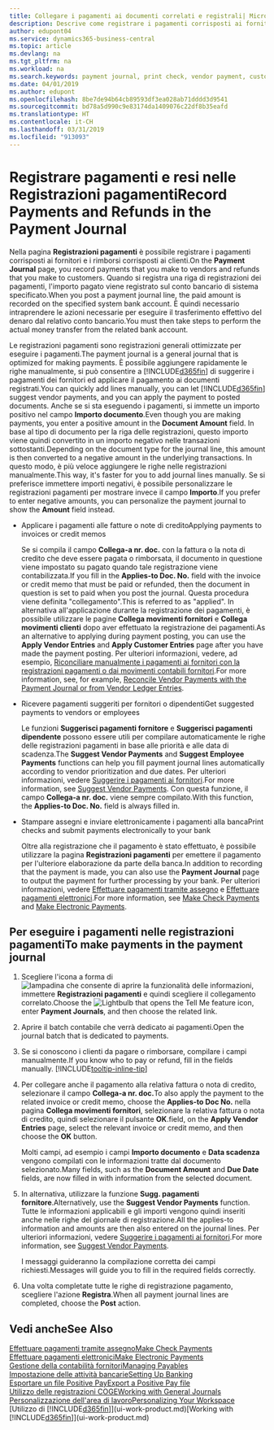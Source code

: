 ```yaml
---
title: Collegare i pagamenti ai documenti correlati e registrali| Microsoft Docs
description: Descrive come registrare i pagamenti corrisposti ai fornitori e i rimborsi corrisposti ai clienti.
author: edupont04
ms.service: dynamics365-business-central
ms.topic: article
ms.devlang: na
ms.tgt_pltfrm: na
ms.workload: na
ms.search.keywords: payment journal, print check, vendor payment, customer refund, creditor, debt, balance due, AP
ms.date: 04/01/2019
ms.author: edupont
ms.openlocfilehash: 8be7de94b64cb89593df3ea028ab71dddd3d9541
ms.sourcegitcommit: bd78a5d990c9e83174da1409076c22df8b35eafd
ms.translationtype: HT
ms.contentlocale: it-CH
ms.lasthandoff: 03/31/2019
ms.locfileid: "913093"
---
```

# <a name="record-payments-and-refunds-in-the-payment-journal"></a><span data-ttu-id="533dd-103">Registrare pagamenti e resi nelle Registrazioni pagamenti</span><span class="sxs-lookup"><span data-stu-id="533dd-103">Record Payments and Refunds in the Payment Journal</span></span>

<span data-ttu-id="533dd-104">Nella pagina **Registrazioni pagamenti** è possibile registrare i pagamenti corrisposti ai fornitori e i rimborsi corrisposti ai clienti.</span><span class="sxs-lookup"><span data-stu-id="533dd-104">On the **Payment Journal** page, you record payments that you make to vendors and refunds that you make to customers.</span></span> <span data-ttu-id="533dd-105">Quando si registra una riga di registrazioni dei pagamenti, l'importo pagato viene registrato sul conto bancario di sistema specificato.</span><span class="sxs-lookup"><span data-stu-id="533dd-105">When you post a payment journal line, the paid amount is recorded on the specified system bank account.</span></span> <span data-ttu-id="533dd-106">È quindi necessario intraprendere le azioni necessarie per eseguire il trasferimento effettivo del denaro dal relativo conto bancario.</span><span class="sxs-lookup"><span data-stu-id="533dd-106">You must then take steps to perform the actual money transfer from the related bank account.</span></span>  

<span data-ttu-id="533dd-107">Le registrazioni pagamenti sono registrazioni generali ottimizzate per eseguire i pagamenti.</span><span class="sxs-lookup"><span data-stu-id="533dd-107">The payment journal is a general journal that is optimized for making payments.</span></span> <span data-ttu-id="533dd-108">È possibile aggiungere rapidamente le righe manualmente, si può consentire a [!INCLUDE[d365fin](includes/d365fin_md.md)] di suggerire i pagamenti dei fornitori ed applicare il pagamento ai documenti registrati.</span><span class="sxs-lookup"><span data-stu-id="533dd-108">You can quickly add lines manually, you can let [!INCLUDE[d365fin](includes/d365fin_md.md)] suggest vendor payments, and you can apply the payment to posted documents.</span></span> <span data-ttu-id="533dd-109">Anche se si sta eseguendo i pagamenti, si immette un importo positivo nel campo **Importo documento**.</span><span class="sxs-lookup"><span data-stu-id="533dd-109">Even though you are making payments, you enter a positive amount in the **Document Amount** field.</span></span> <span data-ttu-id="533dd-110">In base al tipo di documento per la riga delle registrazioni, questo importo viene quindi convertito in un importo negativo nelle transazioni sottostanti.</span><span class="sxs-lookup"><span data-stu-id="533dd-110">Depending on the document type for the journal line, this amount is then converted to a negative amount in the underlying transactions.</span></span> <span data-ttu-id="533dd-111">In questo modo, è più veloce aggiungere le righe nelle registrazioni manualmente.</span><span class="sxs-lookup"><span data-stu-id="533dd-111">This way, it's faster for you to add journal lines manually.</span></span> <span data-ttu-id="533dd-112">Se si preferisce immettere importi negativi, è possibile personalizzare le registrazioni pagamenti per mostrare invece il campo **Importo**.</span><span class="sxs-lookup"><span data-stu-id="533dd-112">If you prefer to enter negative amounts, you can personalize the payment journal to show the **Amount** field instead.</span></span>  

- <span data-ttu-id="533dd-113">Applicare i pagamenti alle fatture o note di credito</span><span class="sxs-lookup"><span data-stu-id="533dd-113">Applying payments to invoices or credit memos</span></span>

    <span data-ttu-id="533dd-114">Se si compila il campo **Collega-a nr. doc.** con la fattura o la nota di credito che deve essere pagata o rimborsata, il documento in questione viene impostato su pagato quando tale registrazione viene contabilizzata.</span><span class="sxs-lookup"><span data-stu-id="533dd-114">If you fill in the **Applies-to Doc. No.** field with the invoice or credit memo that must be paid or refunded, then the document in question is set to paid when you post the journal.</span></span> <span data-ttu-id="533dd-115">Questa procedura viene definita "collegamento".</span><span class="sxs-lookup"><span data-stu-id="533dd-115">This is referred to as "applied".</span></span> <span data-ttu-id="533dd-116">In alternativa all'applicazione durante la registrazione dei pagamenti, è possibile utilizzare le pagine **Collega movimenti fornitori** e **Collega movimenti clienti** dopo aver effettuato la registrazione dei pagamenti.</span><span class="sxs-lookup"><span data-stu-id="533dd-116">As an alternative to applying during payment posting, you can use the **Apply Vendor Entries** and **Apply Customer Entries** page after you have made the payment posting.</span></span> <span data-ttu-id="533dd-117">Per ulteriori informazioni, vedere, ad esempio, [Riconciliare manualmente i pagamenti ai fornitori con la registrazioni pagamenti o dai movimenti contabili fornitori](payables-how-apply-purchase-transactions-manually.md).</span><span class="sxs-lookup"><span data-stu-id="533dd-117">For more information, see, for example, [Reconcile Vendor Payments with the Payment Journal or from Vendor Ledger Entries](payables-how-apply-purchase-transactions-manually.md).</span></span>  

- <span data-ttu-id="533dd-118">Ricevere pagamenti suggeriti per fornitori o dipendenti</span><span class="sxs-lookup"><span data-stu-id="533dd-118">Get suggested payments to vendors or employees</span></span>

    <span data-ttu-id="533dd-119">Le funzioni **Suggerisci pagamenti fornitore** e **Suggerisci pagamenti dipendente** possono essere utili per compilare automaticamente le righe delle registrazioni pagamenti in base alle priorità e alle data di scadenza.</span><span class="sxs-lookup"><span data-stu-id="533dd-119">The **Suggest Vendor Payments** and **Suggest Employee Payments** functions can help you fill payment journal lines automatically according to vendor prioritization and due dates.</span></span> <span data-ttu-id="533dd-120">Per ulteriori informazioni, vedere [Suggerire i pagamenti ai fornitori](payables-how-suggest-vendor-payments.md).</span><span class="sxs-lookup"><span data-stu-id="533dd-120">For more information, see [Suggest Vendor Payments](payables-how-suggest-vendor-payments.md).</span></span> <span data-ttu-id="533dd-121">Con questa funzione, il campo **Collega-a nr. doc.** viene sempre compilato.</span><span class="sxs-lookup"><span data-stu-id="533dd-121">With this function, the **Applies-to Doc. No.** field is always filled in.</span></span>  

- <span data-ttu-id="533dd-122">Stampare assegni e inviare elettronicamente i pagamenti alla banca</span><span class="sxs-lookup"><span data-stu-id="533dd-122">Print checks and submit payments electronically to your bank</span></span>

    <span data-ttu-id="533dd-123">Oltre alla registrazione che il pagamento è stato effettuato, è possibile utilizzare la pagina **Registrazioni pagamenti** per emettere il pagamento per l'ulteriore elaborazione da parte della banca.</span><span class="sxs-lookup"><span data-stu-id="533dd-123">In addition to recording that the payment is made, you can also use the **Payment Journal** page to output the payment for further processing by your bank.</span></span> <span data-ttu-id="533dd-124">Per ulteriori informazioni, vedere [Effettuare pagamenti tramite assegno](payables-how-work-checks.md) e [Effettuare pagamenti elettronici](payables-how-export-payments-bank-file.md).</span><span class="sxs-lookup"><span data-stu-id="533dd-124">For more information, see [Make Check Payments](payables-how-work-checks.md) and [Make Electronic Payments](payables-how-export-payments-bank-file.md).</span></span>  

## <a name="to-make-payments-in-the-payment-journal"></a><span data-ttu-id="533dd-125">Per eseguire i pagamenti nelle registrazioni pagamenti</span><span class="sxs-lookup"><span data-stu-id="533dd-125">To make payments in the payment journal</span></span>

1. <span data-ttu-id="533dd-126">Scegliere l'icona a forma di ![lampadina che consente di aprire la funzionalità delle informazioni](media/ui-search/search_small.png "Informazioni sull'operazione che si desidera eseguire"), immettere **Registrazioni pagamenti** e quindi scegliere il collegamento correlato.</span><span class="sxs-lookup"><span data-stu-id="533dd-126">Choose the ![Lightbulb that opens the Tell Me feature](media/ui-search/search_small.png "Tell me what you want to do") icon, enter **Payment Journals**, and then choose the related link.</span></span>
2. <span data-ttu-id="533dd-127">Aprire il batch contabile che verrà dedicato ai pagamenti.</span><span class="sxs-lookup"><span data-stu-id="533dd-127">Open the journal batch that is dedicated to payments.</span></span>
3. <span data-ttu-id="533dd-128">Se si conoscono i clienti da pagare o rimborsare, compilare i campi manualmente.</span><span class="sxs-lookup"><span data-stu-id="533dd-128">If you know who to pay or refund, fill in the fields manually.</span></span> [!INCLUDE[tooltip-inline-tip](includes/tooltip-inline-tip_md.md)]
4. <span data-ttu-id="533dd-129">Per collegare anche il pagamento alla relativa fattura o nota di credito, selezionare il campo **Collega-a nr. doc.**</span><span class="sxs-lookup"><span data-stu-id="533dd-129">To also apply the payment to the related invoice or credit memo, choose the **Applies-to Doc No.**</span></span> <span data-ttu-id="533dd-130">nella pagina **Collega movimenti fornitori**, selezionare la relativa fattura o nota di credito, quindi selezionare il pulsante **OK**.</span><span class="sxs-lookup"><span data-stu-id="533dd-130">field, on the **Apply Vendor Entries** page, select the relevant invoice or credit memo, and then choose the **OK** button.</span></span>

    <span data-ttu-id="533dd-131">Molti campi, ad esempio i campi **Importo documento** e **Data scadenza** vengono compilati con le informazioni tratte dal documento selezionato.</span><span class="sxs-lookup"><span data-stu-id="533dd-131">Many fields, such as the **Document Amount** and **Due Date** fields, are now filled in with information from the selected document.</span></span>
5. <span data-ttu-id="533dd-132">In alternativa, utilizzare la funzione **Sugg. pagamenti fornitore**.</span><span class="sxs-lookup"><span data-stu-id="533dd-132">Alternatively, use the **Suggest Vendor Payments** function.</span></span> <span data-ttu-id="533dd-133">Tutte le informazioni applicabili e gli importi vengono quindi inseriti anche nelle righe del giornale di registrazione.</span><span class="sxs-lookup"><span data-stu-id="533dd-133">All the applies-to information and amounts are then also entered on the journal lines.</span></span> <span data-ttu-id="533dd-134">Per ulteriori informazioni, vedere [Suggerire i pagamenti ai fornitori](payables-how-suggest-vendor-payments.md).</span><span class="sxs-lookup"><span data-stu-id="533dd-134">For more information, see [Suggest Vendor Payments](payables-how-suggest-vendor-payments.md).</span></span>

    <span data-ttu-id="533dd-135">I messaggi guideranno la compilazione corretta dei campi richiesti.</span><span class="sxs-lookup"><span data-stu-id="533dd-135">Messages will guide you to fill in the required fields correctly.</span></span>
6.  <span data-ttu-id="533dd-136">Una volta completate tutte le righe di registrazione pagamento, scegliere l'azione **Registra**.</span><span class="sxs-lookup"><span data-stu-id="533dd-136">When all payment journal lines are completed, choose the **Post** action.</span></span>

## <a name="see-also"></a><span data-ttu-id="533dd-137">Vedi anche</span><span class="sxs-lookup"><span data-stu-id="533dd-137">See Also</span></span>
[<span data-ttu-id="533dd-138">Effettuare pagamenti tramite assegno</span><span class="sxs-lookup"><span data-stu-id="533dd-138">Make Check Payments</span></span>](payables-how-work-checks.md)  
[<span data-ttu-id="533dd-139">Effettuare pagamenti elettronici</span><span class="sxs-lookup"><span data-stu-id="533dd-139">Make Electronic Payments</span></span>](payables-how-export-payments-bank-file.md)  
[<span data-ttu-id="533dd-140">Gestione della contabilità fornitori</span><span class="sxs-lookup"><span data-stu-id="533dd-140">Managing Payables</span></span>](payables-manage-payables.md)  
[<span data-ttu-id="533dd-141">Impostazione delle attività bancarie</span><span class="sxs-lookup"><span data-stu-id="533dd-141">Setting Up Banking</span></span>](bank-setup-banking.md)  
[<span data-ttu-id="533dd-142">Esportare un file Positive Pay</span><span class="sxs-lookup"><span data-stu-id="533dd-142">Export a Positive Pay file</span></span>](finance-how-positive-pay.md)  
[<span data-ttu-id="533dd-143">Utilizzo delle registrazioni COGE</span><span class="sxs-lookup"><span data-stu-id="533dd-143">Working with General Journals</span></span>](ui-work-general-journals.md)  
[<span data-ttu-id="533dd-144">Personalizzazione dell'area di lavoro</span><span class="sxs-lookup"><span data-stu-id="533dd-144">Personalizing Your Workspace</span></span>](ui-personalization-user.md)  
<span data-ttu-id="533dd-145">[Utilizzo di [!INCLUDE[d365fin](includes/d365fin_md.md)]](ui-work-product.md)</span><span class="sxs-lookup"><span data-stu-id="533dd-145">[Working with [!INCLUDE[d365fin](includes/d365fin_md.md)]](ui-work-product.md)</span></span>  
